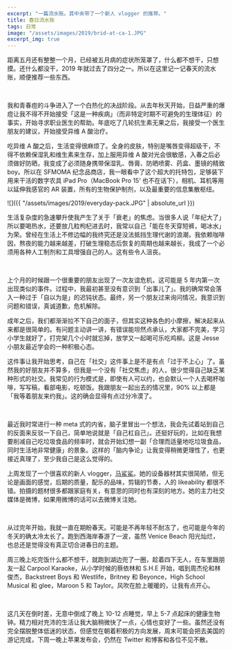 ```yaml
---
excerpt: "一篇流水账。其中夹带了一个新人 vlogger 的推荐。"
title: 春日流水账
tags: 日常
image: "/assets/images/2019/brid-at-ca-1.JPG"
excerpt_img: true
---
```


距离五月还有整整一个月，已经被五月病的症状所笼罩了，什么都不想干，只想摸。还什么都没干，2019 年就过去了四分之一。所以在这里记一记春天的流水账，顺便推荐一些东西。

<br>

我和青春痘的斗争进入了一个白热化的决战阶段。从去年秋天开始，日益严重的爆痘让我不得不开始接受「这是一种疾病」（而非特定时期不可避免的生理体征）的事实，开始寻求职业医生的帮助。年底吃了几轮抗生素无果之后，我接受一个医生朋友的建议，开始接受异维 A 酸治疗。

吃异维 A 酸之后，生活变得很麻烦了。全身的皮肤，特别是嘴唇变得超级干，不得不依赖保湿乳和维生素来生存，加上服用异维 A 酸对光会很敏感，入春之后必须做好防晒，我变成了必须随身携带保湿乳、唇膏、防晒喷雾、药盒、墨镜的精致 boy。所以在 SFMOMA 纪念品商店，我一眼看中了这个超大的托特包，足够装下用来干活的数字农具 iPad Pro（MacBook Pro 15‘ 也不在话下），相机、耳机等用以延伸我感官的 AR 装置，所有的生物保护制剂，以及最重要的信息集散枢纽。

![]({{ "/assets/images/2019/everyday-pack.JPG" | absolute_url }})

生活复杂度的急速攀升使我产生了关于「衰老」的焦虑。当很多人说「年纪大了」所以要喝热水，还要放几粒枸杞进去时，我常以自己「能在冬天穿短裤，喝冰水」为荣。曾经在生活上不修边幅的我终究还是没法抵挡生理代谢的浪潮，我依赖咖啡因，熬夜的能力越来越差，打破生理稳态后恢复的周期也越来越长，我成了一个必须用各种人工制剂和工具增强自己的人。这有些令人沮丧。

<br>

上个月的时候跟一个很重要的朋友出现了一次友谊危机，这可能是 5 年内第一次出现类似的事件。过程中，我最初甚至没有意识到「出事儿了」。我的确常常会落入一种过于「自以为是」的迟钝状态。最终，另一个朋友过来询问情况，我意识到问题和错误，真诚道歉，危机解除。

成年之后，我们都渐渐拉不下自己的面子，但其实这种各色的小摩擦，解决起来从来都是很简单的。有问题主动讲一讲，有错误能坦然点承认，大家都不完美，学习小学生就好了，打完架几个小时就忘掉，放学又一起喝可乐吃鸡柳。这是 Jesse 小朋友最近学会的一种积极心态。

这件事让我开始思考，自己在「社交」这件事上是不是有点「过于不上心」了。虽然我的好朋友并不算多，但我是一个没有「社交焦虑」的人，很少觉得自己缺乏某种形式的社交。我常见的行为模式是，即使有人可以约，也会默认一个人去喝杯咖啡，写写稿，看部电影，吃顿饭。我跟朋友一起出去的情况里，90% 以上都是「我等着朋友来约我」。这的确会显得有点过分冷漠了。

<br>

最近我时常进行一种 meta 式的内省，脑子里冒出一个想法，我会先试着站到自己的反面来反驳一下自己，简单地说就是「自己杠自己」。还挺好玩的，比如在我想要削减自己吃垃圾食品的频率时，就会开始幻想一副「合理而适量地吃垃圾食品，同时生活地非常健康」的景象。这样的「脑内争论」让我变得稍微更理性了，也更接近真理了，至少我自己是这么觉得的。

上周发现了一个很喜欢的新人 vlogger，[马鲨鲨](https://www.youtube.com/channel/UCw1HFhaFHqnKYD-pxnWPKQw)。她的设备器材其实很简陋，但无论是画面的感觉，后期的质量，配乐的品味，剪辑的节奏，人的 likeability 都很不错。拍摄的题材很多都跟家庭有关，有意思的同时也有深刻的地方。她的主力社交媒体是微博，如果用微博的话可以去微博关注她。

<br>

从过完年开始，我就一直在期盼春天。可能是不再年轻不耐冻了，也可能是今年的冬天的确太冷太长了。跑到西海岸春游了一波，虽然 Venice Beach 阳光灿烂，也总还是觉得没有真正切合进春日的主题。

周三晚上吃完饭什么都不想干，就跑到湖边兜了一圈，趁着四下无人，在车里跟朋友一起 Carpool Karaoke，从小学时候的蔡依林和 S.H.E 开始，唱到周杰伦和林俊杰，Backstreet Boys 和 Westlife，Britney 和 Beyonce，High School Musical 和 glee，Maroon 5 和 Taylor。风吹在脸上暖暖的，让我有点开心。

<br>

这几天在倒时差，无意中倒成了晚上 10-12 点睡觉，早上 5-7 点起床的健康生物钟。精力相对充沛的生活让我大脑稍微快了一点，心情也变好了一些。虽然还没有完全摆脱整体低迷的状态，但感觉在朝着积极的方向发展，周末可能会把去美国的游记完成，下周一晚上苹果发布会，仍然在 Twitter 和博客和各位不见不散。